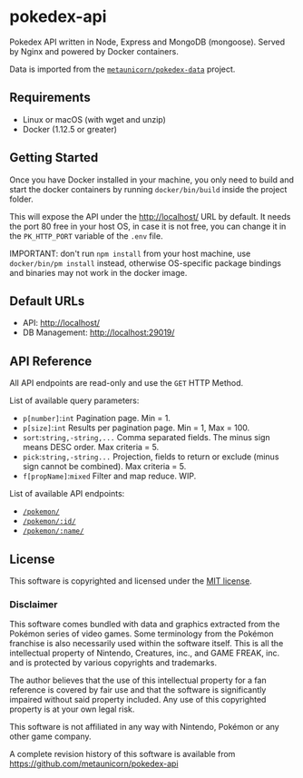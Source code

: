 # pokedex-api
Pokedex API written in Node, Express and MongoDB (mongoose). Served by Nginx and powered by Docker containers.

Data is imported from the [`metaunicorn/pokedex-data`](https://github.com/metaunicorn/pokedex-data) project.

## Requirements

- Linux or macOS (with wget and unzip)
- Docker (1.12.5 or greater)

## Getting Started

Once you have Docker installed in your machine, you only need to build and start the docker containers
by running `docker/bin/build` inside the project folder.

This will expose the API under the [http://localhost/](http://localhost/) URL by default.
It needs the port 80 free in your host OS, in case it is not free, you can change it
in the `PK_HTTP_PORT` variable of the `.env` file.

IMPORTANT: don't run `npm install` from your host machine, use `docker/bin/pm install` instead, otherwise
OS-specific package bindings and binaries may not work in the docker image.

## Default URLs

- API: [http://localhost/](http://localhost/)
- DB Management: [http://localhost:29019/](http://localhost:29019/)


## API Reference

All API endpoints are read-only and use the `GET` HTTP Method.

List of available query parameters:
- `p[number]`:`int` Pagination page. Min = 1.
- `p[size]`:`int` Results per pagination page. Min = 1, Max = 100.
- `sort`:`string,-string,...` Comma separated fields. The minus sign means DESC order. Max criteria = 5.
- `pick`:`string,-string...` Projection, fields to return or exclude (minus sign cannot be combined). Max criteria = 5.
- `f[propName]`:`mixed` Filter and map reduce. WIP.

List of available API endpoints:

- [`/pokemon/`](http://localhost/pokemon/?p[number]=1&p[size]=9&sort=-stats.attack,-bs_total,nnid&pick=nnid,name,stats&f[stats.speed][$gte]=110)
- [`/pokemon/:id/`](http://localhost/pokemon/701/)
- [`/pokemon/:name/`](http://localhost/pokemon/hawlucha/)

## License

This software is copyrighted and licensed under the 
[MIT license](https://github.com/metaunicorn/pokedex-api/LICENSE).

### Disclaimer

This software comes bundled with data and graphics extracted from the
Pokémon series of video games. Some terminology from the Pokémon franchise is
also necessarily used within the software itself. This is all the intellectual
property of Nintendo, Creatures, inc., and GAME FREAK, inc. and is protected by
various copyrights and trademarks.

The author believes that the use of this intellectual property for a fan reference
is covered by fair use and that the software is significantly impaired without said
property included. Any use of this copyrighted property is at your own legal risk.

This software is not affiliated in any way with Nintendo,
Pokémon or any other game company.

A complete revision history of this software is available from
https://github.com/metaunicorn/pokedex-api